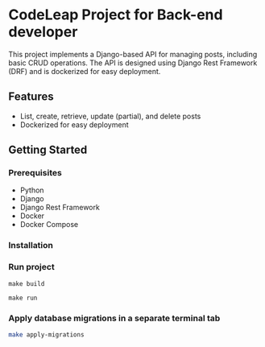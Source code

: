 # CodeLeap Project for Back-end developer

This project implements a Django-based API for managing posts, including basic CRUD operations. The API is designed using Django Rest Framework (DRF) and is dockerized for easy deployment.

## Features

- List, create, retrieve, update (partial), and delete posts
- Dockerized for easy deployment

## Getting Started

### Prerequisites

- Python
- Django
- Django Rest Framework
- Docker
- Docker Compose

### Installation

### Run project

```shell script
make build
```
```shell script
make run
```

### Apply database migrations in a separate terminal tab

```sh
make apply-migrations
```
